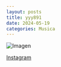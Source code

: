 ```yaml
---
layout: posts
title: yyy891
date: 2024-05-19
categories: Musica
---
```


![Imagen](https://images.genius.com/efb4f98dd923b756c0f3d5a4c5b10c63.1000x1000x1.jpg)

[Instagram](https://www.instagram.com/yyynestrosa/)
